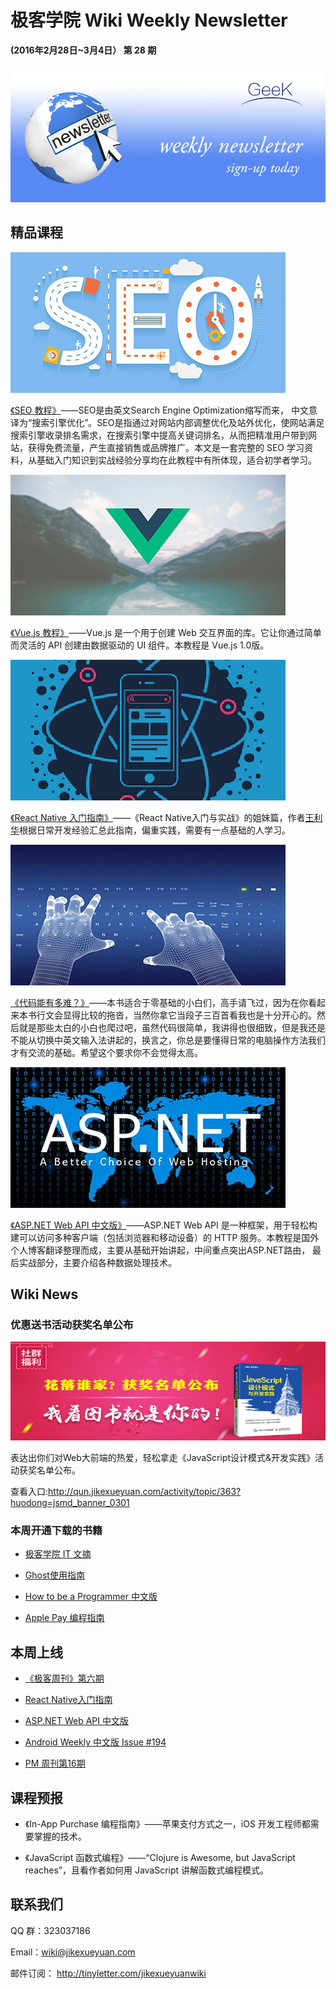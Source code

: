 # 极客学院 Wiki Weekly Newsletter 
 
**(2016年2月28日~3月4日） 第 28 期**                                                 

![newsletterlogo](images/newsletter-banner.jpg) 

## 精品课程

![](images/seo.jpg)

[《SEO 教程》](http://wiki.jikexueyuan.com/project/seo/)——SEO是由英文Search Engine Optimization缩写而来， 中文意译为“搜索引擎优化”。SEO是指通过对网站内部调整优化及站外优化，使网站满足搜索引擎收录排名需求，在搜索引擎中提高关键词排名，从而把精准用户带到网站，获得免费流量，产生直接销售或品牌推广。本文是一套完整的 SEO 学习资料，从基础入门知识到实战经验分享均在此教程中有所体现，适合初学者学习。

![](images/vue.jpg)

[《Vue.js 教程》](http://wiki.jikexueyuan.com/project/vue-js-1.0/)——Vue.js 是一个用于创建 Web 交互界面的库。它让你通过简单而灵活的 API 创建由数据驱动的 UI 组件。本教程是 Vue.js 1.0版。

![](images/react-native-two.jpg)

[《React Native 入门指南》](http://wiki.jikexueyuan.com/project/react-native-lesson/)——《React Native入门与实战》的姐妹篇，作者[王利华](http://vczero.github.io/)根据日常开发经验汇总此指南，偏重实践，需要有一点基础的人学习。

![](images/coding.jpg)

[《代码能有多难？》](http://wiki.jikexueyuan.com/project/easy-web-code-book/)——本书适合于零基础的小白们，高手请飞过，因为在你看起来本书行文会显得比较的拖沓，当然你拿它当段子三百首看我也是十分开心的。然后就是那些太白的小白也爬过吧，虽然代码很简单，我讲得也很细致，但是我还是不能从切换中英文输入法讲起的，换言之，你总是要懂得日常的电脑操作方法我们才有交流的基础。希望这个要求你不会觉得太高。

![](images/asp-net-web-hosting.jpg)

[《ASP.NET Web API 中文版》](http://wiki.jikexueyuan.com/project/web-api-book//)——ASP.NET Web API 是一种框架，用于轻松构建可以访问多种客户端（包括浏览器和移动设备）的 HTTP 服务。本教程是国外个人博客翻译整理而成，主要从基础开始讲起，中间重点突出ASP.NET路由， 最后实战部分，主要介绍各种数据处理技术。

## Wiki News

### 优惠送书活动获奖名单公布

![](images/560-260.jpg)

表达出你们对Web大前端的热爱，轻松拿走《JavaScript设计模式&开发实践》活动获奖名单公布。

查看入口:<http://qun.jikexueyuan.com/activity/topic/363?huodong=jsmd_banner_0301>

### 本周开通下载的书籍

- [极客学院 IT 文摘](http://wiki.jikexueyuan.com/project/geekdigest/)

- [Ghost使用指南](http://wiki.jikexueyuan.com/project/ghost-user-guide/)

- [How to be a Programmer 中文版](http://wiki.jikexueyuan.com/project/how-to-be-a-programmer/)

- [Apple Pay 编程指南](http://wiki.jikexueyuan.com/project/apple-pay/)

## 本周上线

- [《极客周刊》第六期 ](http://wiki.jikexueyuan.com/project/geek-weekly-newsletter/issues-6/newsletter-six.html)

- [React Native入门指南](http://wiki.jikexueyuan.com/project/react-native-lesson/)

- [ASP.NET Web API 中文版](http://wiki.jikexueyuan.com/project/web-api-book/)

- [Android Weekly 中文版 Issue #194](http://wiki.jikexueyuan.com/project/android-weekly/issue-194/index.html)

- [PM 周刊第16期](http://wiki.jikexueyuan.com/project/pmweekly/16.html)

## 课程预报

- 《In-App Purchase 编程指南》——苹果支付方式之一，iOS 开发工程师都需要掌握的技术。

- 《JavaScript 函数式编程》——“Clojure is Awesome, but JavaScript reaches”，且看作者如何用 JavaScript 讲解函数式编程模式。

## 联系我们

QQ 群：323037186

Email：wiki@jikexueyuan.com

邮件订阅： <http://tinyletter.com/jikexueyuanwiki>

